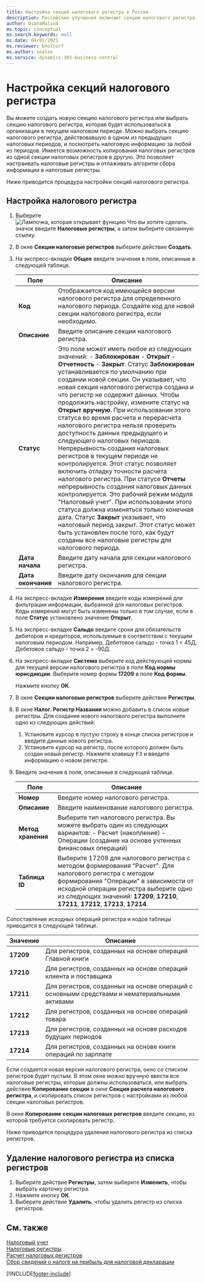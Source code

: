 ```yaml
---
title: Настройка секций налогового регистра в России
description: Российские улучшения включают секции налогового регистра.
author: DianaMalina
ms.topic: conceptual
ms.search.keywords: null
ms.date: 04/01/2021
ms.reviewer: bholtorf
ms.author: soalex
ms.service: dynamics-365-business-central
---
```


# <a name="set-up-tax-register-sections"></a>Настройка секций налогового регистра

Вы можете создать новую секцию налогового регистра или выбрать секцию налогового регистра, которая будет использоваться в организации в текущем налоговом периоде. Можно выбрать секцию налогового регистра, действовавшую в одном из предыдущих налоговых периодов, и посмотреть налоговую информацию за любой из периодов. Имеется возможность копирования налоговых регистров из одной секции налоговых регистров в другую. Это позволяет настраивать налоговые регистры и отлаживать алгоритм сбора информации в налоговые регистры.

Ниже приводится процедура настройки секций налогового регистра.

## <a name="to-set-up-a-tax-register"></a>Настройка налогового регистра

1. Выберите ![Лампочка, которая открывает функцию Что вы хотите сделать.](../../media/ui-search/search_small.png "Что вы хотите сделать") значок введите **Налоговые регистры**, а затем выберите связанную ссылку.

2. В окне **Секции налоговые регистров** выберите действие **Создать**.

3. На экспресс-вкладке **Общее** введите значения в поля, описанные в следующей таблице.

   | Поле             | Описание                                                  |
   | ----------------- | ------------------------------------------------------------ |
   | **Код**          | Отображается код имеющейся версии налогового регистра для определенного налогового периода.   Создайте код для новой секции налогового регистра, если необходимо. |
   | **Описание**   | Введите описание секции налогового регистра.            |
   | **Статус**        | Это поле может иметь любое из следующих значений:    -   **Заблокирован** -   **Открыт** -   **Отчетность** -   **Закрыт**. Статус **Заблокирован** устанавливается по умолчанию при создании новой секции. Он указывает, что новая секция налогового регистра создана и что регистр не содержит данных.   Чтобы продолжить настройку, измените статус на **Открыт вручную**. При использовании этого статуса во время расчета и перерасчета налогового регистра нельзя проверить доступность данных предыдущего и следующего налоговых периодов. Непрерывность создания налоговых регистров в текущем периоде не контролируется. Этот статус позволяет включить отладку точности расчета налогового регистра.   При статусе **Отчеты** непрерывность создания налоговых данных контролируется. Это рабочий режим модуля "Налоговый учет". При использовании этого статуса должна изменяться только конечная дата.   Статус **Закрыт** указывает, что налоговый период закрыт. Этот статус может быть установлен после того, как будут созданы все налоговые регистры для налогового периода. |
   | **Дата начала** | Введите дату начала для секции налогового регистра.            |
   | **Дата окончания**   | Введите дату окончания для секции налогового регистра.              |

4. На экспресс-вкладке **Измерения** введите коды измерений для фильтрации информации, выбранной для налоговых регистров. Коды измерений могут быть изменены только в том случае, если в поле **Статус** установлено значение **Открыт**.

5. На экспресс-вкладке **Сальдо** введите сроки для обязательств дебиторов и кредиторов, используемые в соответствии с текущим налоговым периодом. Например, Дебетовое сальдо - точка 1 = 45Д, Дебетовое сальдо - точка 2 = -90Д.

6. На экспресс-вкладке **Система** выберите код действующей нормы для текущей версии налогового регистра в поле **Код нормы юрисдикции**. Выберите номер формы **17209** в поле **Код формы**.

   Нажмите кнопку **ОК**.

7. В окне **Секции налоговые регистров** выберите действие **Регистры**.

8. В окне **Налог. Регистр Названия** можно добавить в список новые регистры. Для создания нового налогового регистра выполните одно из следующих действий:

   1. Установите курсор в пустую строку в конце списка регистров и введите данные нового регистра.
   2. Установите курсор на регистр, после которого должен быть создан новый регистр. Нажмите клавишу <kbd>F3</kbd> и введите информацию о новом регистре.

9. Введите значения в поля, описанные в следующей таблице.

   | Поле              | Описание                                                  |
   | ------------------ | ------------------------------------------------------------ |
   | **Номер**            | Введите номер налогового регистра.                        |
   | **Описание**    | Введите наименование налогового регистра.                          |
   | **Метод хранения** | Выберите тип налогового регистра.   Вы можете выбрать один из следующих вариантов: - Расчет (накопление) - Операции (создание на основе учтенных финансовых операций) |
   | **Таблица ID**       | Выберите 17208 для налогового регистра с методом формирования "Расчет".   Для налогового регистра с методом формирования "Операции" в зависимости от исходной операции регистра выберите одно из следующих значений: **17209**, **17210**, **17211**, **17212**, **17213**, **17214**. |

Сопоставление исходных операций регистра и кодов таблицы приводится в следующей таблице.

| Значение     | Описание                                                  |
| --------- | ------------------------------------------------------------ |
| **17209** | Для регистров, созданных на основе операций Главной книги        |
| **17210** | Для регистров, созданных на основе операций клиента и поставщика   |
| **17211** | Для регистров, созданных на основе операций с основными средствами и нематериальными активами |
| **17212** | Для регистров, созданных на основе операций товара                   |
| **17213** | Для регистров, созданных на основе расходов будущих периодов    |
| **17214** | Для регистров, созданных на основе книги операций по зарплате      |

Если создается новая версия налогового регистра, окно со списком регистров будет пустым. В этом окне можно вручную ввести все налоговые регистры, которые должны использоваться, или выбрать действие **Копирование секции** в окне **Секция расчета налогового регистра**, и скопировать список регистров с настройками из любой секции налоговых регистров.

В окне **Копирование секции налоговых регистров** введите секцию, из которой требуется скопировать регистр.

Ниже приводится процедура удаления налогового регистра из списка регистров.

## <a name="to-remove-a-tax-register-from-the-register-list"></a>Удаление налогового регистра из списка регистров

1. Выберите действие **Регистры**, затем выберите **Изменить**, чтобы выбрать карточку регистра.
2. Нажмите кнопку **ОК**.
3. Выберите действие **Удалить**, чтобы удалить регистр из списка регистров.

## <a name="see-also"></a>См. также

[Налоговый учет](Tax-Accounting.md)  
[Налоговые регистры](Tax-Registers.md)  
[Расчет налоговых регистров](How-to-Create-Tax-Registers.md)  
[Сбор сведений о налоге на прибыль для налоговой декларации](Collecting-Profit-Tax-Information-for-Tax-Declaration.md)  


[!INCLUDE[footer-include](../../includes/footer-banner.md)]
